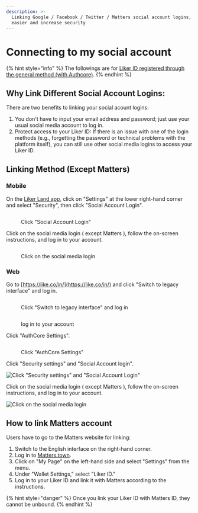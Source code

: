 ```yaml
---
description: >-
  Linking Google / Facebook / Twitter / Matters social account logins, login
  easier and increase security
---
```


# Connecting to my social account

{% hint style="info" %}
The followings are for [Liker ID registered through the general method (with Authcore)](./).
{% endhint %}

## Why Link Different Social Account Logins:

There are two benefits to linking your social acount logins:

1. You don't have to input your email address and password; just use your usual social media account to log in.
2. Protect access to your Liker ID: If there is an issue with one of the login methods (e.g., forgetting the password or technical problems with the platform itself), you can still use other social media logins to access your Liker ID.

## Linking Method (Except Matters)

### Mobile

On the [Liker Land app](../../liker-land/download.md), click on "Settings" at the lower right-hand corner and select "Security", then click "Social Account Login".

<figure><img src="../../../.gitbook/assets/social-media-logins-mobile-en.png" alt=""><figcaption><p>Click "Social Account Login"</p></figcaption></figure>

Click on the social media login ( except Matters ), follow the on-screen instructions, and log in to your account.

<figure><img src="../../../.gitbook/assets/social-media-logins-mobile-settings-en.png" alt=""><figcaption><p>Click on the social media login</p></figcaption></figure>

### Web

Go to [https://like.co/in/](https://like.co/in/) and click "Switch to legacy interface" and log in.

<figure><img src="../../../.gitbook/assets/resetpassword-0-en.png" alt=""><figcaption><p>Click "Switch to legacy interface" and log in</p></figcaption></figure>

<figure><img src="../../../.gitbook/assets/legacy login-en.png" alt=""><figcaption><p> log in to your account</p></figcaption></figure>

Click "AuthCore Settings".

<figure><img src="../../../.gitbook/assets/authcore settings-en.png" alt=""><figcaption><p>Click "AuthCore Settings"</p></figcaption></figure>

Click "Security settings" and "Social Account login".

![Click "Security settings" and "Social Account Login"](../../../.gitbook/assets/social-media-logins-1-en.png)

Click on the social media login ( except Matters ), follow the on-screen instructions, and log in to your account.

![Click on the social media login](../../../.gitbook/assets/social-media-logins-2-en.png)

## **How to link Matters account**

Users have to go to the Matters website for linking:

1. Switch to the English interface on the right-hand corner.
2. Log in to [Matters.town](https://matters.town/).
3. Click on "My Page" on the left-hand side and select "Settings" from the menu.
4. Under "Wallet Settings," select "Liker ID."
5. Log in to your Liker ID and link it with Matters according to the instructions.

{% hint style="danger" %}
Once you link your Liker ID with Matters ID, they cannot be unbound.
{% endhint %}
